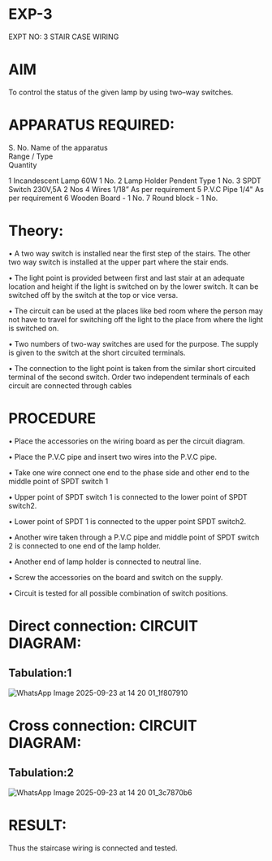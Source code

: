 # EXP-3
EXPT NO: 3				STAIR CASE WIRING                     

 
# AIM
 To control the status of the given lamp by using two–way switches. 
# APPARATUS REQUIRED:

S. No.
Name of the apparatus	
Range / Type	
Quantity

1	Incandescent Lamp	60W	1 No.
2	Lamp Holder	Pendent Type	1 No.
3	SPDT Switch	230V,5A	2 Nos
4	Wires	1/18”	As per requirement
5	P.V.C Pipe	1/4"	As per requirement
6	Wooden Board	-	1 No.
7	Round block	-	1 No.


# Theory:
•	A two way switch is installed near the first step of the stairs. The other two way switch is installed at the upper part where the stair ends.

•	The light point is provided between first and last stair at an adequate location and height if the light is switched on by the lower switch. It can be switched off by the switch at the top or vice versa.

•	The circuit can be used at the places like bed room where the person may  not  have  to  travel for switching off the light to the place from where the light is switched on.

•	Two  numbers  of  two-way  switches  are  used  for  the  purpose.  The supply is given to the switch at the short circuited terminals.

•	The  connection  to  the  light  point  is  taken  from  the  similar  short circuited  terminal  of  the   second  switch.   Order  two  independent terminals of each circuit are connected through  cables 

# PROCEDURE
•  Place the accessories on the wiring board as per the circuit diagram.

•  Place the P.V.C pipe and insert two wires into the P.V.C pipe.

•	Take one wire connect one end to the phase side and other end to the middle point of SPDT switch 1

•  Upper point of SPDT switch 1 is connected to the lower point of SPDT
switch2.

•  Lower point of SPDT 1 is connected to the upper point SPDT switch2.

•	Another wire taken through a P.V.C pipe and middle point of SPDT switch 2 is connected to one end of the lamp holder.

•  Another end of lamp holder is connected to neutral line.

•  Screw the accessories on the board and switch on the supply.

•  Circuit is tested for all possible combination of switch positions.


# Direct connection: CIRCUIT DIAGRAM: 
## Tabulation:1
![WhatsApp Image 2025-09-23 at 14 20 01_1f807910](https://github.com/user-attachments/assets/684bb4d9-4a6a-4196-b443-83989275a81a)

# Cross connection: CIRCUIT DIAGRAM:

## Tabulation:2
![WhatsApp Image 2025-09-23 at 14 20 01_3c7870b6](https://github.com/user-attachments/assets/0b51b25c-61e6-4c8b-a63e-89396cb62215)

# RESULT:
Thus the staircase wiring is connected and tested.
